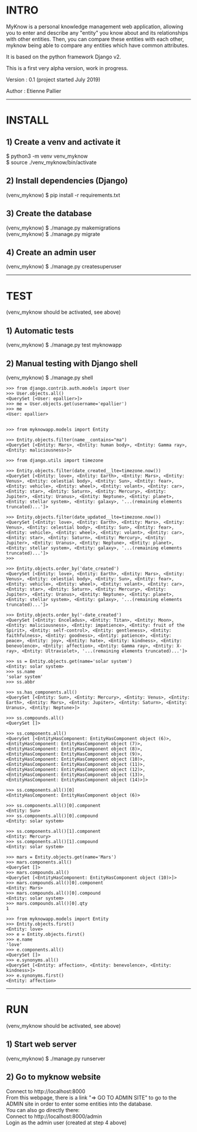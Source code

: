 
# INTRO

MyKnow is a personal knowledge management web application,
allowing you to enter and describe any "entity" you know about and its relationships with other entities.
Then, you can compare these entities with each other, myknow being able to compare any entities which have common attributes.

It is based on the python framework Django v2.

This is a first very alpha version, work in progress.

Version : 0.1 (project started July 2019)

Author : Etienne Pallier 

---

# INSTALL

## 1) Create a venv and activate it

$ python3 -m venv venv_myknow  
$ source ./venv_myknow/bin/activate

## 2) Install dependencies (Django)

(venv_myknow) $ pip install -r requirements.txt 

## 3) Create the database

(venv_myknow) $ ./manage.py makemigrations  
(venv_myknow) $ ./manage.py migrate

## 4) Create an admin user

(venv_myknow) $ ./manage.py createsuperuser



-------------

# TEST

(venv_myknow should be activated, see above)


## 1) Automatic tests

(venv_myknow) $ ./manage.py test myknowapp


## 2) Manual testing with Django shell

(venv_myknow) $ ./manage.py shell

	>>> from django.contrib.auth.models import User
	>>> User.objects.all()
	<QuerySet [<User: epallier>]>
	>>> me = User.objects.get(username='epallier')
	>>> me
	<User: epallier>
	
	
	>>> from myknowapp.models import Entity
		
	>>> Entity.objects.filter(name__contains="ma")
	<QuerySet [<Entity: Mars>, <Entity: human body>, <Entity: Gamma ray>, <Entity: maliciousness>]>
	
	>>> from django.utils import timezone
	
	>>> Entity.objects.filter(date_created__lte=timezone.now())
	<QuerySet [<Entity: love>, <Entity: Earth>, <Entity: Mars>, <Entity: Venus>, <Entity: celestial body>, <Entity: Sun>, <Entity: fear>, <Entity: vehicle>, <Entity: wheel>, <Entity: volant>, <Entity: car>, <Entity: star>, <Entity: Saturn>, <Entity: Mercury>, <Entity: Jupiter>, <Entity: Uranus>, <Entity: Neptune>, <Entity: planet>, <Entity: stellar system>, <Entity: galaxy>, '...(remaining elements truncated)...']>
	
	>>> Entity.objects.filter(date_updated__lte=timezone.now())
	<QuerySet [<Entity: love>, <Entity: Earth>, <Entity: Mars>, <Entity: Venus>, <Entity: celestial body>, <Entity: Sun>, <Entity: fear>, <Entity: vehicle>, <Entity: wheel>, <Entity: volant>, <Entity: car>, <Entity: star>, <Entity: Saturn>, <Entity: Mercury>, <Entity: Jupiter>, <Entity: Uranus>, <Entity: Neptune>, <Entity: planet>, <Entity: stellar system>, <Entity: galaxy>, '...(remaining elements truncated)...']>
	>>> 
	
	>>> Entity.objects.order_by('date_created')
	<QuerySet [<Entity: love>, <Entity: Earth>, <Entity: Mars>, <Entity: Venus>, <Entity: celestial body>, <Entity: Sun>, <Entity: fear>, <Entity: vehicle>, <Entity: wheel>, <Entity: volant>, <Entity: car>, <Entity: star>, <Entity: Saturn>, <Entity: Mercury>, <Entity: Jupiter>, <Entity: Uranus>, <Entity: Neptune>, <Entity: planet>, <Entity: stellar system>, <Entity: galaxy>, '...(remaining elements truncated)...']>
	
	>>> Entity.objects.order_by('-date_created')
	<QuerySet [<Entity: Enceladus>, <Entity: Titan>, <Entity: Moon>, <Entity: maliciousness>, <Entity: impatience>, <Entity: fruit of the Spirit>, <Entity: self-control>, <Entity: gentleness>, <Entity: faithfulness>, <Entity: goodness>, <Entity: patience>, <Entity: peace>, <Entity: joy>, <Entity: hate>, <Entity: kindness>, <Entity: benevolence>, <Entity: affection>, <Entity: Gamma ray>, <Entity: X-ray>, <Entity: Ultraviolet>, '...(remaining elements truncated)...']>
	
	>>> ss = Entity.objects.get(name='solar system')
	<Entity: solar system>
	>>> ss.name
	'solar system'
	>>> ss.abbr

	>>> ss.has_components.all()
	<QuerySet [<Entity: Sun>, <Entity: Mercury>, <Entity: Venus>, <Entity: Earth>, <Entity: Mars>, <Entity: Jupiter>, <Entity: Saturn>, <Entity: Uranus>, <Entity: Neptune>]>
	
	>>> ss.compounds.all()
	<QuerySet []>
	
	>>> ss.components.all()
	<QuerySet [<EntityHasComponent: EntityHasComponent object (6)>, <EntityHasComponent: EntityHasComponent object (7)>, <EntityHasComponent: EntityHasComponent object (8)>, <EntityHasComponent: EntityHasComponent object (9)>, <EntityHasComponent: EntityHasComponent object (10)>, <EntityHasComponent: EntityHasComponent object (11)>, <EntityHasComponent: EntityHasComponent object (12)>, <EntityHasComponent: EntityHasComponent object (13)>, <EntityHasComponent: EntityHasComponent object (14)>]>
	
	>>> ss.components.all()[0]
	<EntityHasComponent: EntityHasComponent object (6)>
	
	>>> ss.components.all()[0].component
	<Entity: Sun>
	>>> ss.components.all()[0].compound
	<Entity: solar system>
	
	>>> ss.components.all()[1].component
	<Entity: Mercury>
	>>> ss.components.all()[1].compound
	<Entity: solar system>
	
	>>> mars = Entity.objects.get(name='Mars')
	>>> mars.components.all()
	<QuerySet []>
	>>> mars.compounds.all()
	<QuerySet [<EntityHasComponent: EntityHasComponent object (10)>]>
	>>> mars.compounds.all()[0].component
	<Entity: Mars>
	>>> mars.compounds.all()[0].compound
	<Entity: solar system>
	>>> mars.compounds.all()[0].qty
	1
	
	>>> from myknowapp.models import Entity
	>>> Entity.objects.first()
	<Entity: love>
	>>> e = Entity.objects.first()
	>>> e.name
	'love'
	>>> e.components.all()
	<QuerySet []>
	>>> e.synonyms.all()
	<QuerySet [<Entity: affection>, <Entity: benevolence>, <Entity: kindness>]>
	>>> e.synonyms.first()
	<Entity: affection>



-------------

# RUN

(venv_myknow should be activated, see above)

## 1) Start web server

(venv_myknow) $ ./manage.py runserver

## 2) Go to myknow website

Connect to http://localhost:8000  
From this webpage, there is a link "=> GO TO ADMIN SITE" to go to the ADMIN site in order to enter some entities into the database.  
You can also go directly there:  
Connect to http://localhost:8000/admin  
Login as the admin user (created at step 4 above)

